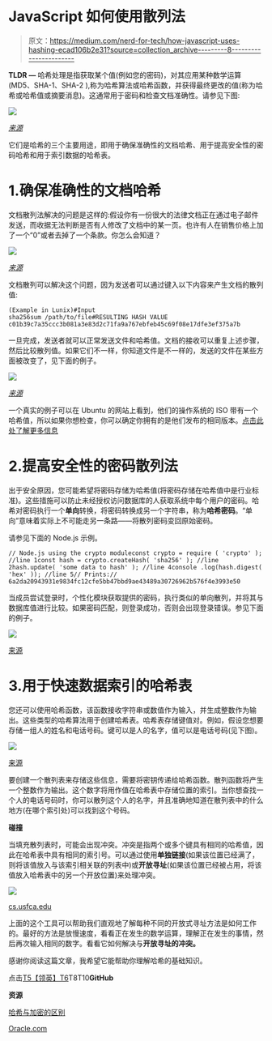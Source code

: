 # JavaScript 如何使用散列法

> 原文：<https://medium.com/nerd-for-tech/how-javascript-uses-hashing-ecad106b2e31?source=collection_archive---------8----------------------->

**TLDR —** 哈希处理是指获取某个值(例如您的密码)，对其应用某种数学运算(MD5、SHA-1、SHA-2 ),称为哈希算法或哈希函数，并获得最终更改的值(称为哈希或哈希值或摘要消息)。这通常用于密码和检查文档准确性。请参见下图:

![](img/e36140417913e99d1a878f3ef8378c44.png)

[*来源*](https://blog.jscrambler.com/hashing-algorithms/#:~:text=A%20hashing%20algorithm%20is%20a,way%20function%2C%20infeasible%20to%20invert.)

它们是哈希的三个主要用途，即用于确保准确性的文档哈希、用于提高安全性的密码哈希和用于索引数据的哈希表。

# 1.确保准确性的文档哈希

文档散列法解决的问题是这样的:假设你有一份很大的法律文档正在通过电子邮件发送，而收据无法判断是否有人修改了文档中的某一页。也许有人在销售价格上加了一个“0”或者去掉了一个条款。你怎么会知道？

![](img/1a8ec90e8e71804fb2000996a02d737a.png)

[*来源*](https://blog.jscrambler.com/hashing-algorithms/#:~:text=A%20hashing%20algorithm%20is%20a,way%20function%2C%20infeasible%20to%20invert.)

文档散列可以解决这个问题，因为发送者可以通过键入以下内容来产生文档的散列值:

```
(Example in Lunix)#Input
sha256sum /path/to/file#RESULTING HASH VALUE
c01b39c7a35ccc3b081a3e83d2c71fa9a767ebfeb45c69f08e17dfe3ef375a7b
```

一旦完成，发送者就可以正常发送文件和哈希值。文档的接收可以重复上述步骤，然后比较散列值。如果它们不一样，你知道文件是不一样的，发送的文件在某些方面被改变了，见下面的例子。

![](img/8faf1b3c843bd529dab41c4c1ae08076.png)

[*来源*](https://blog.jscrambler.com/hashing-algorithms/#:~:text=A%20hashing%20algorithm%20is%20a,way%20function%2C%20infeasible%20to%20invert.)

一个真实的例子可以在 Ubuntu 的网站上看到，他们的操作系统的 ISO 带有一个哈希值，所以如果你想检查，你可以确定你拥有的是他们发布的相同版本。[点击此处了解更多信息](https://ubuntu.com/tutorials/how-to-verify-ubuntu#1-overview)

# 2.提高安全性的密码散列法

出于安全原因，您可能希望将密码存储为哈希值(将密码存储在哈希值中是行业标准)。这些措施可以防止未经授权访问数据库的人获取系统中每个用户的密码。哈希对密码执行一个**单向**转换，将密码转换成另一个字符串，称为**哈希密码**。“单向”意味着实际上不可能走另一条路——将散列密码变回原始密码。

请参见下面的 Node.js 示例。

```
// Node.js using the crypto moduleconst crypto = require ( 'crypto' ); //line 1const hash = crypto.createHash( 'sha256' ); //line 2hash.update( 'some data to hash' ); //line 4console .log(hash.digest( 'hex' )); //line 5// Prints:// 6a2da20943931e9834fc12cfe5bb47bbd9ae43489a30726962b576f4e3993e50
```

当成员尝试登录时，个性化模块获取提供的密码，执行类似的单向散列，并将其与数据库值进行比较。如果密码匹配，则登录成功，否则会出现登录错误。参见下面的例子。

![](img/0836c48e906bf7e2827642f25e9da553.png)

[来源](https://www.slideshare.net/shimulsakhawat/hashing-51192541)

# 3.用于快速数据索引的哈希表

您还可以使用哈希函数，该函数接收字符串或数值作为输入，并生成整数作为输出。这些类型的哈希算法用于创建哈希表。哈希表存储键值对。例如，假设您想要存储一组人的姓名和电话号码。键可以是人的名字，值可以是电话号码(见下图)。

![](img/54719f31b78166f52542ee48de8e1640.png)

[来源](https://users.cs.fiu.edu/~giri/teach/3530/f16/Lectures/LecX-Hashing.pdf)

要创建一个散列表来存储这些信息，需要将密钥传递给哈希函数。散列函数将产生一个整数作为输出。这个数字将用作值在哈希表中存储位置的索引。当你想查找一个人的电话号码时，你可以散列这个人的名字，并且准确地知道在散列表中的什么地方(在哪个索引处)可以找到这个号码。

**碰撞**

当填充散列表时，可能会出现冲突。冲突是指两个或多个键具有相同的哈希值，因此在哈希表中具有相同的索引号。可以通过使用**单独链接**(如果该位置已经满了，则将该值放入与该索引相关联的列表中)或**开放寻址**(如果该位置已经被占用，将该值放入哈希表中的另一个开放位置)来处理冲突。

![](img/396779903cc1fe3e9b8102a468e9f498.png)

[cs.usfca.edu](https://www.cs.usfca.edu/~galles/visualization/ClosedHash.html)

上面的这个工具可以帮助我们直观地了解每种不同的开放式寻址方法是如何工作的。最好的方法是放慢速度，看看正在发生的数学运算，理解正在发生的事情，然后再次输入相同的数字。看看它如何解决与**开放寻址的冲突。**

感谢你阅读这篇文章，我希望它能帮助你理解哈希的基础知识。

点击[T5【领英】T6](https://www.linkedin.com/in/danielleitch/)T8T10**GitHub**

**资源**

[哈希与加密的区别](https://www.youtube.com/watch?v=GI790E1JMgw)

[Oracle.com](https://docs.oracle.com/cd/E26180_01/Platform.94/ATGPersProgGuide/html/s0506passwordhashing01.html#:~:text=Hashing%20performs%20a%20one%2Dway,back%20into%20the%20original%20password.)